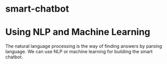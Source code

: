 # smart-chatbot
# Using NLP and Machine Learning

  The natural language processing is the way of finding answers by parsing language.
We can use NLP or machine learning for building the smart chatbot.
